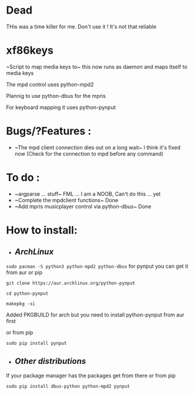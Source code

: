 # Dead
THis was a time killer for me.
Don't use it !
It's not that reliable

# xf86keys

~Script to map media keys to~ this now runs as daemon and maps itself to media keys

The mpd control uses python-mpd2

Plannig to use python-dbus for the mpris

For keyboard mapping it uses python-pynput

# Bugs/?Features :
* ~The mpd client connection dies out on a long wait~
	I think it's fixed now (Check for the connection to mpd before any command)

# To do :
* ~argparse ... stuff~ FML ... I am a NOOB, Can't do this ... yet
* ~Complete the mpdclient functions~ Done
* ~Add mpris musicplayer control via python-dbus~ Done

# How to install:

* ## *ArchLinux*

```sudo pacman -S python3 python-mpd2 python-dbus```
for pynput you can get it from aur or pip

```git clone https://aur.archlinux.org/python-pynput```

```cd python-pynput```

```makepkg -si```

Added PKGBUILD for arch but you need to install python-pynput from aur first

or from pip

```sudo pip install pynput```


* ## _Other distributions_
If your package manager has the packages get from there or from pip

```sudo pip install dbus-python python-mpd2 pynput```

